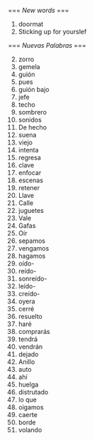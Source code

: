 === *New words* ===

1. doormat
2. Sticking up for yourslef

=== *Nuevas Palabras* ===

2. zorro
3. gemela
4. guión
5. pues
6. guión bajo
7. jefe
8. techo
9. sombrero
10. sonidos
11. De hecho
12. suena
14. viejo
15. intenta
16. regresa
17. clave
18. enfocar
19. escenas
20. retener
21. Llave
22. Calle
23. juguetes
24. Vale
25. Gafas
26. Oír
27. sepamos
28. vengamos
29. hagamos
30. oído-
31. reído-
32. sonreído-
33. leído-
34. creído-
35. oyera
36. cerré
37. resuelto
38. haré
39. comprarás
40. tendrá
41. vendrán
42. dejado
43. Anillo
44. auto
45. ahí
46. huelga
47. distrutado
48. lo que
49. oigamos
50. caerte
51. borde
52. volando
